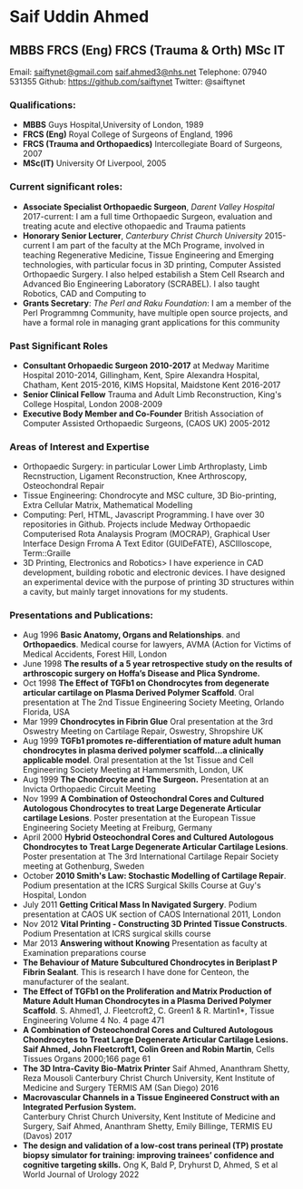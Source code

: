 # Saif Uddin Ahmed
## MBBS FRCS (Eng) FRCS (Trauma & Orth) MSc IT

Email: saiftynet@gmail.com saif.ahmed3@nhs.net Telephone: 07940 531355 Github: https://github.com/saiftynet Twitter: @saiftynet

### Qualifications:
* **MBBS** Guys Hospital,University of London, 1989
* **FRCS (Eng)** Royal College of Surgeons of England, 1996
* **FRCS (Trauma and Orthopaedics)** Intercollegiate Board of Surgeons, 2007
* **MSc(IT)** University Of Liverpool, 2005

### Current significant roles:
* **Associate Specialist Orthopaedic Surgeon**, *Darent Valley Hospital* 2017-current:
I am a full time Orthopaedic Surgeon, evaluation and treating acute and elective othopaedic and Trauma patients
* **Honorary Senior Lecturer**, *Canterbury Christ Church University* 2015-current
I am part of the faculty at the MCh Programe, involved in teaching Regenerative Medicine, Tissue Engineering and 
Emerging technologies, with particular focus in 3D printing, Computer Assisted Orthopaedic Surgery.  I also helped estabilish
a Stem Cell Rsearch and Advanced Bio Engineering Laboratory (SCRABEL).  I also taught Robotics, CAD and Computing to
* **Grants Secretary**: *The Perl and Raku Foundation*:  I am a member of the Perl Programmng Community, have
multiple open source projects, and have a formal role in managing grant applications for this community


### Past Significant Roles

* **Consultant Orhopaedic Surgeon 2010-2017** at Medway Maritime Hospital 2010-2014, Gillingham, Kent, Spire Alexandra Hospital, Chatham, Kent 2015-2016,
KIMS Hopsital, Maidstone Kent 2016-2017
* **Senior Clinical Fellow** Trauma and Adult Limb Reconstruction, King's College Hospital, London 2008-2009
* **Executive Body Member and Co-Founder** British Association of Computer Assisted Orthopaedic Surgeons, (CAOS UK) 2005-2012


### Areas of Interest and Expertise
* Orthopaedic Surgery: in particular Lower Limb Arthroplasty, Limb Recnstruction, Ligament Reconstruction, Knee Arthroscopy, Osteochondral Repair
* Tissue Engineering: Chondrocyte and MSC culture, 3D Bio-printing, Extra Cellular Matrix, Mathematical Modelling
* Computing:  Perl, HTML, Javascript Programming. I have over 30 repositories in Github.  Projects include  Medway Orthopaedic Computerised Rota Analaysis Program (MOCRAP), Graphical User Interface Design Frroma A Text Editor (GUIDeFATE), ASCIIloscope, Term::Graille
* 3D Printing, Electronics and Robotics>  I have experience in CAD development, building robotic and electronic devices.  I have designed an experimental device with the purpose of printing 3D structures within a cavity, but mainly target innovations for my students.

### Presentations and Publications:
* Aug 1996 **Basic Anatomy, Organs and Relationships**. and  **Orthopaedics**.
Medical course for lawyers, AVMA (Action for Victims of Medical Accidents, Forest Hill, London
* June 1998 **The results of a 5 year retrospective study on the results of
arthroscopic surgery on Hoffa’s Disease and Plica Syndrome.**
* Oct 1998 **The Effect of TGFb1 on Chondrocytes from degenerate articular
cartilage on Plasma Derived Polymer Scaffold**. Oral presentation at
The 2nd Tissue Engineering Society Meeting, Orlando Florida, USA
* Mar 1999 **Chondrocytes in Fibrin Glue** Oral presentation at the 3rd Oswestry
Meeting on Cartilage Repair, Oswestry, Shropshire UK
* Aug 1999 **TGFb1 promotes re-differentiation of mature adult human
chondrocytes in plasma derived polymer scaffold…a clinically applicable model**.
Oral presentation at the 1st Tissue and Cell Engineering Society Meeting at
Hammersmith, London, UK
* Aug 1999 **The Chondrocyte and The Surgeon.** Presentation at an Invicta
Orthopaedic Circuit Meeting
* Nov 1999 **A Combination of Osteochondral Cores and Cultured Autologous
Chondrocytes to treat Large Degenerate Articular cartilage Lesions**. Poster
presentation at the European Tissue Engineering Society Meeting at Freiburg,
Germany
* April 2000 **Hybrid Osteochondral Cores and Cultured Autologous
Chondrocytes to Treat Large Degenerate Articular Cartilage Lesions**. Poster
presentation at The 3rd International Cartilage Repair Society meeting at
Gothenburg, Sweden
* October **2010 Smith's Law: Stochastic Modelling of Cartilage Repair**. 
Podium presentation at the ICRS Surgical Skills Course at Guy's Hospital,
London
* July 2011 **Getting Critical Mass In Navigated Surgery**. Podium presentation
at CAOS UK section of CAOS International 2011, London
* Nov 2012 **Vital Printing - Constructing 3D Printed Tissue Constructs**.
 Podium Presentation at ICRS surgical skills course
* Mar 2013 **Answering without Knowing** Presentation as faculty at
Examination preparations course
* **The Behaviour of Mature Subcultured Chondrocytes in Beriplast P Fibrin Sealant**.
This is research I have done for Centeon, the manufacturer of the sealant. 
* **The Effect of TGFb1 on the Proliferation and Matrix Production of Mature
Adult Human Chondrocytes in a Plasma Derived Polymer Scaffold**.
S. Ahmed1, J. Fleetcroft2, C. Green1 & R. Martin1*, Tissue Engineering
Volume 4 No. 4 page 471
* **A Combination of Osteochondral Cores and Cultured Autologous Chondrocytes
to Treat Large Degenerate Articular Cartilage Lesions.  Saif Ahmed, John Fleetcroft1, 
Colin Green and Robin Martin**, Cells Tissues Organs 2000;166 page 61
* **The 3D Intra-Cavity Bio-Matrix Printer** Saif Ahmed, Ananthram Shetty, Reza Mousoli
Canterbury Christ Church University, Kent Institute of Medicine and Surgery TERMIS AM (San Diego) 2016
* **Macrovascular Channels in a Tissue Engineered Construct with an Integrated Perfusion System.**  
Canterbury Christ Church University, Kent Institute of Medicine and Surgery, Saif Ahmed, Ananthram Shetty, 
Emily Billinge, TERMIS EU (Davos) 2017
* **The design and validation of a low-cost trans perineal (TP) prostate biopsy simulator for training: improving trainees’ confidence and cognitive targeting skills.** Ong K, Bald P, Dryhurst D, Ahmed, S et al World Journal of Urology 2022


